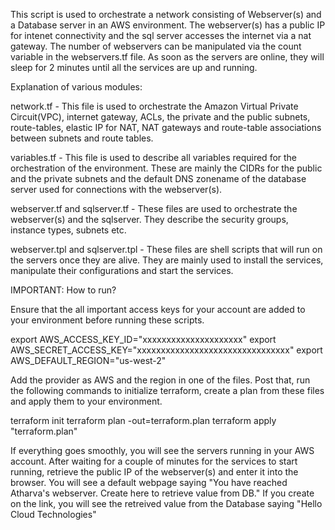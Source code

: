 This script is used to orchestrate a network consisting of Webserver(s) and a Database server in an AWS environment. The webserver(s) has a public IP for intenet connectivity and the sql server accesses the internet via a nat gateway. The number of webservers can be manipulated via the count variable in the webservers.tf file. As soon as the servers are online, they will sleep for 2 minutes until all the services are up and running. 

Explanation of various modules:

network.tf - This file is used to orchestrate the Amazon Virtual Private Circuit(VPC), internet gateway, ACLs, the private and the public subnets, route-tables, elastic IP for NAT, NAT gateways and route-table associations between subnets and route tables. 

variables.tf - This file is used to describe all variables required for the orchestration of the environment. These are mainly the CIDRs for the public and the private subnets and the default DNS zonename of the database server used for connections with the webserver(s).

webserver.tf and sqlserver.tf - These files are used to orchestrate the webserver(s) and the sqlserver. They describe the security groups, instance types, subnets etc.

webserver.tpl and sqlserver.tpl - These files are shell scripts that will run on the servers once they are alive. They are mainly used to install the services, manipulate their configurations and start the services.

IMPORTANT: How to run?

Ensure that the all important access keys for your account are added to your environment before running these scripts. 

export AWS_ACCESS_KEY_ID="xxxxxxxxxxxxxxxxxxxxx"
export AWS_SECRET_ACCESS_KEY="xxxxxxxxxxxxxxxxxxxxxxxxxxxxxxxx"
export AWS_DEFAULT_REGION="us-west-2"

Add the provider as AWS and the region in one of the files. Post that, run the following commands to initialize terraform, create a plan from these files and apply them to your environment.

terraform init
terraform plan -out=terraform.plan
terraform apply "terraform.plan"

If everything goes smoothly, you will see the servers running in your AWS account. After waiting for a couple of minutes for the services to start running, retrieve the public IP of the webserver(s) and enter it into the browser. You will see a default webpage saying "You have reached Atharva's webserver. Create here to retrieve value from DB." If you create on the link, you will see the retreived value from the Database saying "Hello Cloud Technologies"
